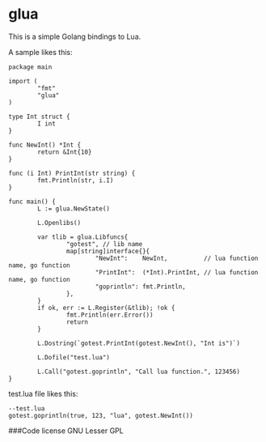 glua
====

This is a simple Golang bindings to Lua.


A sample likes this:
    
    
    package main
    
    import (
            "fmt"
            "glua"
    )
    
    type Int struct {
            I int
    }
    
    func NewInt() *Int {
            return &Int{10}
    }
    
    func (i Int) PrintInt(str string) {
            fmt.Println(str, i.I)
    }
    
    func main() {
            L := glua.NewState()
            
            L.Openlibs()
    
            var tlib = glua.Libfuncs{
                    "gotest", // lib name
                    map[string]interface{}{
                            "NewInt":    NewInt,          // lua function name, go function
                            "PrintInt":  (*Int).PrintInt, // lua function name, go function
                            "goprintln": fmt.Println,
                    },
            }
            if ok, err := L.Register(&tlib); !ok {
                    fmt.Println(err.Error())
                    return
            }
            
            L.Dostring(`gotest.PrintInt(gotest.NewInt(), "Int is")`) 
    
            L.Dofile("test.lua")
            
            L.Call("gotest.goprintln", "Call lua function.", 123456)
    }
    
test.lua file likes this:

    --test.lua
    gotest.goprintln(true, 123, "lua", gotest.NewInt())
    
    
###Code license
GNU Lesser GPL
